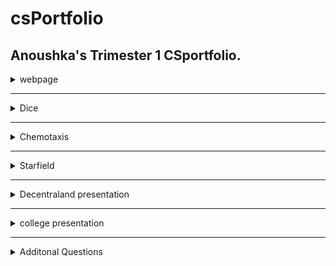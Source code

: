
# csPortfolio
## Anoushka's Trimester 1 CSportfolio.


<details>
<summary> webpage </summary>
<br>
<webpage>
<p><a href="https://sunkuma.github.io/WebPage/bigSur/">Link here</a></p>
  <blockquote>  WebPage reflection
  <blockquote>  even though I had never had any experience in CSS or HTML, it was still a great experience to be able to work with these languages, which ended up not being that difficult to grasp either. Coding in the language wasn't the most difficult part, but getting an idea was not easy, which made it more difficult on how to display random material around that idea.  
</details> 
    
<hr>
<details>
<summary> Dice </summary>
<br>
<Dice>
 <p><a href="https://sunkuma.github.io/dice3/">Link here</a></p>
<blockquote> Dice reflection 
<blockquote> This lab was pretty straightforward after experimenting with how the logic of the code functioned in order for the right amount of dots to show up based on the corresponding number; From that point on, my objective went from making it work to making it creative, unique, etc. 
</details> 
  
<hr>
<details>
<summary> Chemotaxis </summary>
<br>
<Chemotaxis>
 <p><a href="https://sunkuma.github.io/Chemotaxis/">Link here</a></p>
<blockquote> Chemotaxis reflection 
<blockquote> Chemotaxis was also an interesting lab, but I also struggled very much to get the correct movement of the objects to follow the cursor. Chemotaxis wasn't bad in terms of creating multiple objects since we had just done the dice lab, but trying to make the movement of the objects smoother was also another struggle.  
</details> 
<hr>
<details>
<summary> Starfield </summary>
<br>
<Starfield>
<p><a href= "https://sunkuma.github.io/starfield5/">Link here</a></p>
> Starfield reflection 
> Starfield was probably my favorite project out of all of the ones from trimester one; I invested a lot of time into trying to figure out how to code a creative visual while also preserving the main purpose of the lab. It was challenging, but fun to combine math concepts like trig with other aspects such as MouseX/MouseY, 3D speaces, and adobe kuler to create my final version of starfield. 
</details> 
<hr>
<details>
<summary> Decentraland presentation </summary>
<br>
<Decentraland >
<p><a href= "https://docs.google.com/presentation/d/1CH9c5Ir5YhuqLwrs7V63sUpxnBCTw4EdJ5O34G85wxY/edit?usp=sharing">Link here</a></p>
Decentraland reflection 
> Here is an innovation presentation I worked on during trimester two. We discuss the monetized VR platform Dentraland, and the trend and relvance of blockchain.  
</details> 
<hr>
<details>
<summary> college presentation </summary>
<br>
<Decentraland >
<p><a href= "https://docs.google.com/presentation/d/1dwFqulrfwr6D_06PPsU23uqHluj66n033EemwrsieE0/edit?usp=sharing">Link here</a></p>
college reflection 
> Here is a college presentation discussing the CS program at Purdue University and an interview with a department head.  
</details>
<hr>  
<details>
<summary>  Additonal Questions  </summary>
<br>
<Starfield>


1. Describe the incremental and iterative development process of your included code, focusing on two distinct points in the development process. Describe the difficulties and/ or opportunities you encountered and how they were resolved or incorporated. In your description clearly indicate whether the development described was collaborative or independent. At least one of these points must refer to independent program development.

In this block of code, I displayed a condensed version of the class NormalParticle from my Starfield project. Two distinct features of this code would be the functions of MouseX and MouseY, as well as the methods of RotateX, RotateY, and RotateZ. Because I implemented a 3rd parameter in my setup that allowed for my display to be a 3D space, giving me more creative opportunity for the visual. Using a 3D space, however, meant that I would have to learn how to implement new methods unique to the 3D space that would give me the desired visual. It was lot of trial and error trying to figure out how to get all three rotate methods to work together in order to make the visual interesting as well as keep the array of ellipses in the boundaries of the screen. That’s when I found MouseX and MouseY to be helpful in not only containing the spiraling ellipses, but also creating really interesting movement of the circles too. 

2. What is a source of pride in your programming development?  

In my programming development, one source that is significant to me is being able to learn and be exposed to many different programming languages this past trimester such as Java, Javascript, HTML, and CSS. Seeing how all these different languages work has allowed me to understand the higher-order principles of what connects all these languages, which hopefully in the future will make it more efficient for me to pick up any new languages. Again, starfield, chemotaxis, and dice were all projects that I enjoyed working on and invested a lot of time into; they were good labs to introduce us into the curriculum and also were creative too.  

3. Identify the most significant hurdle you encountered last trimester.  Write about what it was and how it was resolved.

The hardest part of Comp Sci this year for me were the times we would start new projects or data structures and, intially, have very little foundation for how or where to start. It was dissapointing to sit there with a blank text editor, but I was able to work through code by writing out parts of the lab in pseudocode,looking through past assignments, or getting help from other classmates. The print outs were also a great help towards the more difficult data structures. It would be convenient at times to ask for help or look up the code, but I learned the mose when I took the time to problem solve and work through all the bugs. 

```Java
class NormalParticle implements Particle {
//your code here
 double x; 
 double y; 
 double z;
 double speed; 
 double angle;
 
 NormalParticle(){
  x = width/2;
  y = width/2; 
  z=  0;
  speed = (double)(Math.random()*8);
  angle = (Math.random()*Math.PI*2); 

  } 
     void move() {
 
    x += Math.cos(angle)*speed;
    y += Math.sin(angle)*speed; 
    z += 1;
    rotateX(mouseY*.01);
    rotateY(mouseX*.01);
    rotateZ(PI/4);
    angle -= PI/240; 
    
  }
    void move2() {
    x += Math.cos(angle)*speed;
    y += Math.sin(angle)*speed; 
    z += x*x+y*y;
   rotateX(mouseY*.01);
   rotateY(mouseX*.01);
   rotateZ(PI*2);
   angle += PI/120; 
  }
   void show() {
     if (speed >= 0 && speed <= 1.6) {
    noStroke();
    fill(237, 179, 255);
    ellipse((int)(x), (int)(y), 7, 7);
    } else if (speed > 1.6 && speed <= 3.2) {
    noStroke();
    fill(209, 145, 232);
    ellipse((int)(x), (int)(y), 7, 7);
    } 
  }
}

```

